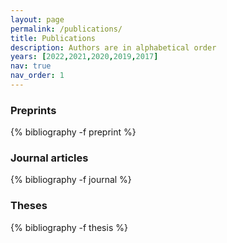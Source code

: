 ```yaml
---
layout: page
permalink: /publications/
title: Publications
description: Authors are in alphabetical order
years: [2022,2021,2020,2019,2017]
nav: true
nav_order: 1
---
```

<!-- _pages/publications.md -->


<div class="publications">

<h3 class="category">Preprints</h3> 
{% bibliography -f preprint %}

<h3 class="category">Journal articles</h3>
{% bibliography -f journal %}

<h3 class="category">Theses</h3>
{% bibliography -f thesis %}

</div>


